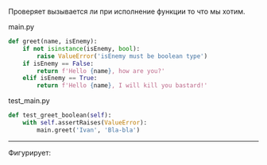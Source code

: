 Проверяет вызывается ли при исполнение функции то что мы хотим. 

main.py
```python
def greet(name, isEnemy):
	if not isinstance(isEnemy, bool):
		raise ValueError('isEnemy must be boolean type')
	if isEnemy == False:
		return f'Hello {name}, how are you?'
	elif isEnemy == True:
		return f'Hello {name}, I will kill you bastard!'
```

test_main.py


```python
def test_greet_boolean(self):
	with self.assertRaises(ValueError):
		main.greet('Ivan', 'Bla-bla')
```



---
Фигурирует:
